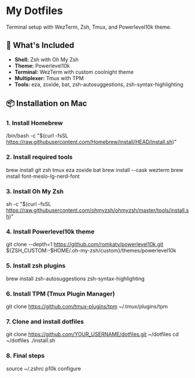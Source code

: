 # My Dotfiles

Terminal setup with WezTerm, Zsh, Tmux, and Powerlevel10k theme.

## 🎨 What's Included

- **Shell:** Zsh with Oh My Zsh
- **Theme:** Powerlevel10k
- **Terminal:** WezTerm with custom coolnight theme
- **Multiplexer:** Tmux with TPM
- **Tools:** eza, zoxide, bat, zsh-autosuggestions, zsh-syntax-highlighting

## 📦 Installation on Mac

### 1. Install Homebrew
/bin/bash -c "$(curl -fsSL https://raw.githubusercontent.com/Homebrew/install/HEAD/install.sh)"

### 2. Install required tools
brew install git zsh tmux eza zoxide bat
brew install --cask wezterm
brew install font-meslo-lg-nerd-font

### 3. Install Oh My Zsh
sh -c "$(curl -fsSL https://raw.githubusercontent.com/ohmyzsh/ohmyzsh/master/tools/install.sh)"

### 4. Install Powerlevel10k theme
git clone --depth=1 https://github.com/romkatv/powerlevel10k.git ${ZSH_CUSTOM:-$HOME/.oh-my-zsh/custom}/themes/powerlevel10k

### 5. Install zsh plugins
brew install zsh-autosuggestions zsh-syntax-highlighting

### 6. Install TPM (Tmux Plugin Manager)
git clone https://github.com/tmux-plugins/tpm ~/.tmux/plugins/tpm

### 7. Clone and install dotfiles
git clone https://github.com/YOUR_USERNAME/dotfiles.git ~/dotfiles
cd ~/dotfiles
./install.sh

### 8. Final steps
source ~/.zshrc
p10k configure
